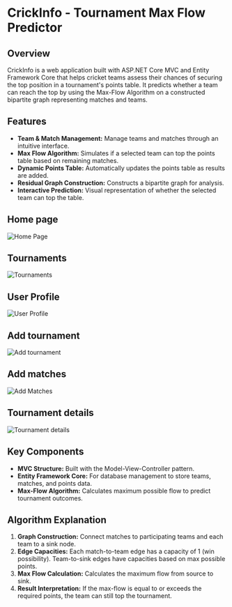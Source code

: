 # CrickInfo - Tournament Max Flow Predictor

## Overview
CrickInfo is a web application built with ASP.NET Core MVC and Entity Framework Core that helps cricket teams assess their chances of securing the top position in a tournament's points table. It predicts whether a team can reach the top by using the Max-Flow Algorithm on a constructed bipartite graph representing matches and teams.

## Features
- **Team & Match Management:** Manage teams and matches through an intuitive interface.
- **Max Flow Algorithm:** Simulates if a selected team can top the points table based on remaining matches.
- **Dynamic Points Table:** Automatically updates the points table as results are added.
- **Residual Graph Construction:** Constructs a bipartite graph for analysis.
- **Interactive Prediction:** Visual representation of whether the selected team can top the table.


## Home page
![Home Page](./images/home.png)
## Tournaments 
![Tournaments](./images/tournaments.png)
## User Profile
![User Profile](./images/profile.png)
## Add tournament
![Add tournament](./images/add_tournament.png)
## Add matches
![Add Matches](./images/add_match.png)
## Tournament details
![Tournament details](./images/tournament_details.png)


## Key Components
- **MVC Structure:** Built with the Model-View-Controller pattern.
- **Entity Framework Core:** For database management to store teams, matches, and points data.
- **Max-Flow Algorithm:** Calculates maximum possible flow to predict tournament outcomes.

## Algorithm Explanation
1. **Graph Construction:** Connect matches to participating teams and each team to a sink node.
2. **Edge Capacities:** Each match-to-team edge has a capacity of 1 (win possibility). Team-to-sink edges have capacities based on max possible points.
3. **Max Flow Calculation:** Calculates the maximum flow from source to sink.
4. **Result Interpretation:** If the max-flow is equal to or exceeds the required points, the team can still top the tournament.

